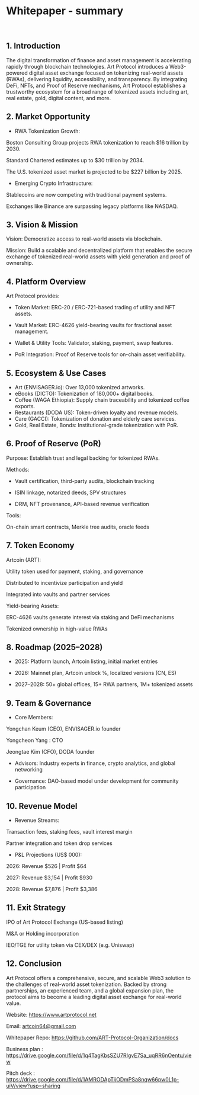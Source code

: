 # Whitepaper - summary
<br>


## 1. Introduction
The digital transformation of finance and asset management is accelerating rapidly through blockchain technologies. Art Protocol introduces a Web3-powered digital asset exchange focused on tokenizing real-world assets (RWAs), delivering liquidity, accessibility, and transparency. By integrating DeFi, NFTs, and Proof of Reserve mechanisms, Art Protocol establishes a trustworthy ecosystem for a broad range of tokenized assets including art, real estate, gold, digital content, and more.

## 2. Market Opportunity
- RWA Tokenization Growth:

Boston Consulting Group projects RWA tokenization to reach $16 trillion by 2030.

Standard Chartered estimates up to $30 trillion by 2034.

The U.S. tokenized asset market is projected to be $227 billion by 2025.

- Emerging Crypto Infrastructure:

Stablecoins are now competing with traditional payment systems.

Exchanges like Binance are surpassing legacy platforms like NASDAQ.

## 3. Vision & Mission
Vision: Democratize access to real-world assets via blockchain.

Mission: Build a scalable and decentralized platform that enables the secure exchange of tokenized real-world assets with yield generation and proof of ownership.


## 4. Platform Overview
Art Protocol provides:

- Token Market: ERC-20 / ERC-721-based trading of utility and NFT assets.

- Vault Market: ERC-4626 yield-bearing vaults for fractional asset management.

- Wallet & Utility Tools: Validator, staking, payment, swap features.

- PoR Integration: Proof of Reserve tools for on-chain asset verifiability.

## 5. Ecosystem & Use Cases
- Art (ENVISAGER.io): Over 13,000 tokenized artworks.
- eBooks (DICTO): Tokenization of 180,000+ digital books.
- Coffee (WAGA Ethiopia): Supply chain traceability and tokenized coffee exports.
- Restaurants (DODA US): Token-driven loyalty and revenue models.
- Care (GACCI): Tokenization of donation and elderly care services.
- Gold, Real Estate, Bonds: Institutional-grade tokenization with PoR.

## 6. Proof of Reserve (PoR)

Purpose: Establish trust and legal backing for tokenized RWAs.

Methods:

- Vault certification, third-party audits, blockchain tracking

- ISIN linkage, notarized deeds, SPV structures

- DRM, NFT provenance, API-based revenue verification

Tools:

On-chain smart contracts, Merkle tree audits, oracle feeds


## 7. Token Economy
Artcoin (ART):

Utility token used for payment, staking, and governance

Distributed to incentivize participation and yield

Integrated into vaults and partner services

Yield-bearing Assets:

ERC-4626 vaults generate interest via staking and DeFi mechanisms

Tokenized ownership in high-value RWAs

## 8. Roadmap (2025–2028)
- 2025: Platform launch, Artcoin listing, initial market entries

- 2026: Mainnet plan, Artcoin unlock %, localized versions (CN, ES)

- 2027–2028: 50+ global offices, 15+ RWA partners, 1M+ tokenized assets

## 9. Team & Governance
- Core Members:

Yongchan Keum (CEO), ENVISAGER.io founder

Yongcheon Yang : CTO

Jeongtae Kim (CFO), DODA founder

- Advisors: Industry experts in finance, crypto analytics, and global networking

- Governance: DAO-based model under development for community participation

## 10. Revenue Model
- Revenue Streams:

Transaction fees, staking fees, vault interest margin

Partner integration and token drop services

- P&L Projections (US$ 000):

2026: Revenue $526 | Profit $64

2027: Revenue $3,154 | Profit $930

2028: Revenue $7,876 | Profit $3,386


## 11. Exit Strategy
IPO of Art Protocol Exchange (US-based listing)

M&A or Holding incorporation

IEO/TGE for utility token via CEX/DEX (e.g. Uniswap)

## 12. Conclusion
Art Protocol offers a comprehensive, secure, and scalable Web3 solution to the challenges of real-world asset tokenization. Backed by strong partnerships, an experienced team, and a global expansion plan, the protocol aims to become a leading digital asset exchange for real-world value.

Website: https://www.artprotocol.net

Email: artcoin64@gmail.com

Whitepaper Repo: https://github.com/ART-Protocol-Organization/docs

Business plan :  https://drive.google.com/file/d/1q4TagKbsSZU7RIgvE7Sa_uqRR6nOentu/view

Pitch deck : https://drive.google.com/file/d/1AMRODApTijODmPSa8nqw66pw0L1p-uiV/view?usp=sharing

